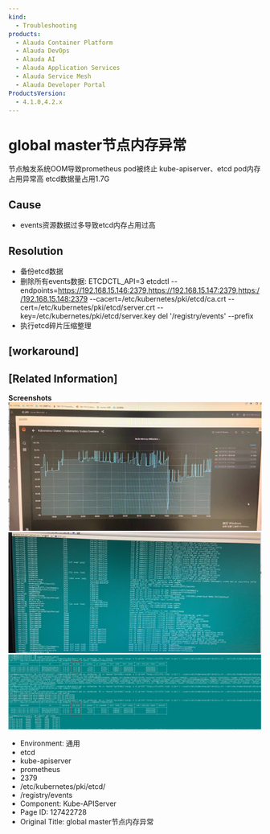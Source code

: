 ```yaml
---
kind:
  - Troubleshooting
products:
  - Alauda Container Platform
  - Alauda DevOps
  - Alauda AI
  - Alauda Application Services
  - Alauda Service Mesh
  - Alauda Developer Portal
ProductsVersion:
  - 4.1.0,4.2.x
---
```

<!-- A type of document that involves encountering a fault, diagnosing it, performing root cause analysis, and providing solutions. -->

# global master节点内存异常

节点触发系统OOM导致prometheus pod被终止 kube-apiserver、etcd pod内存占用异常高 etcd数据量占用1.7G

## Cause
- events资源数据过多导致etcd内存占用过高

## Resolution
- 备份etcd数据
- 删除所有events数据: ETCDCTL_API=3 etcdctl --endpoints=https://192.168.15.146:2379,https://192.168.15.147:2379,https://192.168.15.148:2379 --cacert=/etc/kubernetes/pki/etcd/ca.crt --cert=/etc/kubernetes/pki/etcd/server.crt --key=/etc/kubernetes/pki/etcd/server.key del '/registry/events' --prefix
- 执行etcd碎片压缩整理

## [workaround]

## [Related Information]
**Screenshots**
![image_1664267200548_au718.png](assets/global-masterjie-dian-nei-cun-yi-chang/image_1664267200548_au718.png)![image_1664267231821_iregl.png](assets/global-masterjie-dian-nei-cun-yi-chang/image_1664267231821_iregl.png)
![](assets/global-masterjie-dian-nei-cun-yi-chang/wecom-temp-82140-76a2288c2890e5d698024995d160b398.png)
- Environment: 通用
- etcd
- kube-apiserver
- prometheus
- 2379
- /etc/kubernetes/pki/etcd/
- /registry/events
- Component: Kube-APIServer
- Page ID: 127422728
- Original Title: global master节点内存异常
